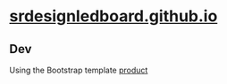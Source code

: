 # [srdesignledboard.github.io](https://srdesignledboard.github.io/)

## Dev
Using the Bootstrap template [product](https://getbootstrap.com/docs/5.0/examples/product/)